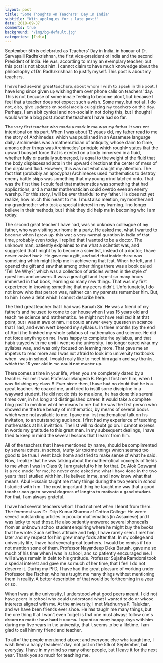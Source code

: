 ```yaml
---
layout: post
title: "Some Thoughts on Teachers' Day in India"
subtitle: "With apologies for a late post!"
date: 2018-09-07
comments: true
background: '/img/bg-default.jpg'
categories: [India]
---
```

September 5th is celebrated as Teachers' Day in India, in honour of Dr. Sarvapalli Radhakrishnan, the first vice-president of India and the second President of India. He was, according to many an exemplary teacher; but this post is not about him. I cannot claim to have much knowledge about the philoshophy of Dr. Radhakrishnan to justify myself. This post is about my teachers.

I have had several great teachers, about whom I wish to speak in this post. I have long since given up wishing them over phone calls on teachers' day. This is not because of some innate feeling to become aloof, but because I feel that a teacher does not expect such a wish. Some may, but not all. I do not, also, give updates on social media eulogizing my teachers on this day. Perhaps, I am a bit cynical and non-social in not doing this, but I thought I would write a blog post about the teachers I have had so far.

The very first teacher who made a mark in me was my father. It was not intentional on his part. When I was about 12 yeaes old, my father read to me the story of Archimedes, which was published in an Assamese language daily. Archimedes was a mathematician of antiquity, whose claim to fame, among other things was Archimedes' principle which roughly states that the upward buoyant force that is exerted on a body immersed in a fluid, whether fully or partially submerged, is equal to the weight of the fluid that the body displacesand acts in the upward direction at the center of mass of the displaced fluid. However, this was not what caught my attention. The fact that (probably an apocypha) Archimedes used mathematics to destroy enemy battle ships was something that my young mind latched onto. That was the first time I could feel that mathematics was something that had applications, and a master mathematician could overdo even an enemy warship. For this story, I will be ever thankful to my father. He does not yet realize, how much this meant to me. I must also mention, my monther and my grandmother who took a special interest in my learning. I no longer believe in their methods, but I think they did help me in becoming who I am today.

The second great teacher I have had, was an unknown colleague of my father, who was visiting our home in a party. He asked me, what I wanted to become when I grew up; this was a very normal question in India of that time, probably even today. I replied that I wanted to be a doctor. The unknown man, patiently exlplained to me what a scientist was, and suggested that I might try to become a scientist, instead of a doctor; I have never looked back. He gave me a gift, and said that inside there was something which might help me in achieveing that feat. When he left, and I opened the gift and saw that among other things there was a book called 'Tell Me Why?', which was a collection of articles written in the style of questions and answers. It was a great gift and I spent so many hours immersed in that book, learning so many new things. That was my first experience in knowing something that my peers didn't. Unfortunately, I do not know who that person was, neither can my parensts remember him. But, to him, I owe a debt which I cannot describe here.

The third great teacher that I had was Baruah Sir. He was a friend of my father's and he used to come to our house when I was 15 years old and teach me science and mathematics. he might not have realized it at that point, but I was in awe of him. He could answer every question in science that I had, and even went beyond my syllabus. In three months (by the end of April) he finished my whole syllabus of mathematics and science. He did not force anything on me. I was happy to complete the syllabus, and that habit stayed with me until I went to the university. I no longer cared what my syllabus was, and was only focused on learning more. That gave me an impetus to read more and I was not afraid to look into university textbooks when I was in school. I would really like to meet him again and say thanks, which the 15 year old in me could not muster up.

There comes a time in your life, when you are completely dazed by a teacher. For me it was Professor Mangesh B. Rege. I first met him, when I was finishing my class 8. Ever since then, I have had no doubt that he is a great teacher. He coaxed me, and tried to instill some discipline in a wayward student. He did not do this to me alone, he has done this several times over, in his long and distinguished career. It would take a complete blog post to mention what he means to me, but he was the first person who showed me the true beauty of mathematics, by means of several books which were not available to me. I gave my first mathematical talk on his invitation, to an outstanding audience. I first had my experience of teaching mathematics at his invitation. The list will no doubt go on. I cannot express in words my gratitude to this great man. In my subsequent dealings, I have tried to keep in mind the several lessons that I learnt from him.

All of the teachers that I have mentioned by name, should be complimented by several others. In school, Mufty Sir told me things which seemed too good to be true. I went back home and tried to make sense of what he said. Now, I realize that he was talking about the mathematical concepts of fields to me when I was in Class 9; I am grateful to him for that. Dr. Alok Goswami is a role model for me; he never once asked me what I have done in the two years that I studied with him. He belived in me, and I now know what that means. Abul Hussain taught me many things during the two years in school I studied with him. The most important thing he taught me was that a good teacher can go to several degrees of lengths to motivate a good student. For that, I am always grateful. 

I have had several teachers whom I had not met when I learnt from them. The foremost was Dr. Dilip Kumar Sharma of Cotton College. He wrote several outstanding articles in popular mathematics (in Assamese) and I was lucky to read those. He also patiently answered several phonecalls from an unknown school student enquiring where he might buy the books that he wrote. Such selfless attitude and help, I have rarely seen. I met him later and my respect for him grew many folds after that.
In my college and university life, I have had several great teachers. I would be remiss if I do not mention some of them. Professor Nayandeep Deka Baruah, gave me so much of his time when I was in school, and so patiently encouraged me. I will always remain in debt to his gratitude. Professor Sujatha Ramdorai took a special interest and gave me so much of her time, that I feel I do not deserve it. During my PhD, I have had the great pleasure of working under Professor Ilse Fischer, who has taught me many things without mentioning them in reality. A better description of that would be forthcoming in a year or so.

When I was at the university, I understood what good peers meant. I did not have peers in school who could understand what I wanted to do or whose interests aligned with me. At the university, I met Madhurrya P. Talukdar, and we have been friends ever since. He has taught me many things, but the one thing that I won't even forget is that one must always follow one's dream no matter how hard it seems. I spent so many happy days with him during my five years in the university, that it seems to be a lifetime. I am glad to call him my friend and teacher.

To all of the people mentioned above; and everyone else who taught me, I wish them a happy teachers' day; not just on the 5th of September, but everyday. I have in my mind so many other people, but I leave it for the next year. Thank you so much for teaching me.
